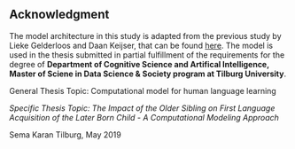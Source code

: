 ## Acknowledgment 

The model architecture in this study is adapted from the previous study by Lieke Gelderloos and Daan Keijser, that can be found [here](https://github.com/DaanKeijser/Curious-Topics).
The model is used in the thesis submitted in partial fulfillment of the requirements for the degree of **Department of Cognitive Science and Artifical Intelligence, Master of Sciene in Data Science & Society program at Tilburg University**.

General Thesis Topic: Computational model for human language learning

*Specific Thesis Topic: The Impact of the Older Sibling on First Language Acquisition of the Later Born Child - A Computational Modeling Approach*

Sema Karan
Tilburg, May 2019

